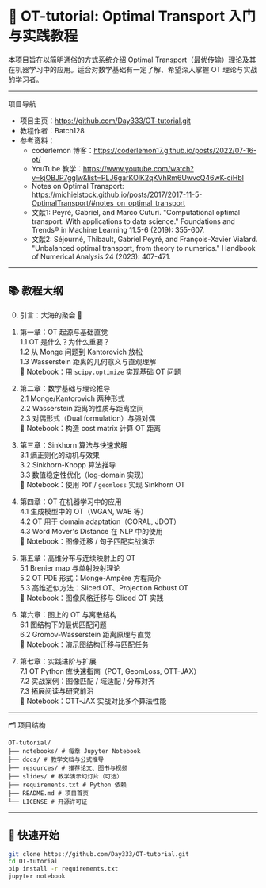 # 📘 OT-tutorial: Optimal Transport 入门与实践教程

本项目旨在以简明通俗的方式系统介绍 Optimal Transport（最优传输）理论及其在机器学习中的应用。适合对数学基础有一定了解、希望深入掌握 OT 理论与实战的学习者。

---

项目导航  
- 项目主页：https://github.com/Day333/OT-tutorial.git
- 教程作者：Batch128  
- 参考资料：  
  - coderlemon 博客：https://coderlemon17.github.io/posts/2022/07-16-ot/  
  - YouTube 教学：https://www.youtube.com/watch?v=kjOBJP7gglw&list=PLJ6garKOlK2qKVhRm6UwvcQ46wK-ciHbl  
  - Notes on Optimal Transport: https://michielstock.github.io/posts/2017/2017-11-5-OptimalTransport/#notes_on_optimal_transport
  - 文献1: Peyré, Gabriel, and Marco Cuturi. "Computational optimal transport: With applications to data science." Foundations and Trends® in Machine Learning 11.5-6 (2019): 355-607.
  - 文献2: Séjourné, Thibault, Gabriel Peyré, and François-Xavier Vialard. "Unbalanced optimal transport, from theory to numerics." Handbook of Numerical Analysis 24 (2023): 407-471.

---

## 📚 教程大纲

0. 引言：大海的聚会 🌊

1. 第一章：OT 起源与基础直觉  
  1.1 OT 是什么？为什么重要？  
  1.2 从 Monge 问题到 Kantorovich 放松  
  1.3 Wasserstein 距离的几何意义与直观理解  
  📓 Notebook：用 `scipy.optimize` 实现基础 OT 问题

2. 第二章：数学基础与理论推导  
  2.1 Monge/Kantorovich 两种形式  
  2.2 Wasserstein 距离的性质与距离空间  
  2.3 对偶形式（Dual formulation）与强对偶  
  📓 Notebook：构造 cost matrix 计算 OT 距离

3. 第三章：Sinkhorn 算法与快速求解  
  3.1 熵正则化的动机与效果  
  3.2 Sinkhorn-Knopp 算法推导  
  3.3 数值稳定性优化（log-domain 实现）  
  📓 Notebook：使用 `POT` / `geomloss` 实现 Sinkhorn OT

4. 第四章：OT 在机器学习中的应用  
  4.1 生成模型中的 OT（WGAN, WAE 等）  
  4.2 OT 用于 domain adaptation（CORAL, JDOT）  
  4.3 Word Mover's Distance 在 NLP 中的使用  
  📓 Notebook：图像迁移 / 句子匹配实战演示

5. 第五章：高维分布与连续映射上的 OT  
  5.1 Brenier map 与单射映射理论  
  5.2 OT PDE 形式：Monge-Ampère 方程简介  
  5.3 高维近似方法：Sliced OT、Projection Robust OT  
  📓 Notebook：图像风格迁移与 Sliced OT 实践

6. 第六章：图上的 OT 与离散结构  
  6.1 图结构下的最优匹配问题  
  6.2 Gromov-Wasserstein 距离原理与直觉  
  📓 Notebook：演示图结构迁移与匹配任务

7. 第七章：实践进阶与扩展  
  7.1 OT Python 库快速指南（POT, GeomLoss, OTT-JAX）  
  7.2 实战案例：图像匹配 / 域适配 / 分布对齐  
  7.3 拓展阅读与研究前沿  
  📓 Notebook：OTT-JAX 实战对比多个算法性能

---

🗂 项目结构
```
OT-tutorial/
├── notebooks/ # 每章 Jupyter Notebook
├── docs/ # 教学文档与公式推导
├── resources/ # 推荐论文、图书与视频
├── slides/ # 教学演示幻灯片（可选）
├── requirements.txt # Python 依赖
├── README.md # 项目首页
└── LICENSE # 开源许可证
```
---

## 🔧 快速开始

```bash
git clone https://github.com/Day333/OT-tutorial.git
cd OT-tutorial
pip install -r requirements.txt
jupyter notebook